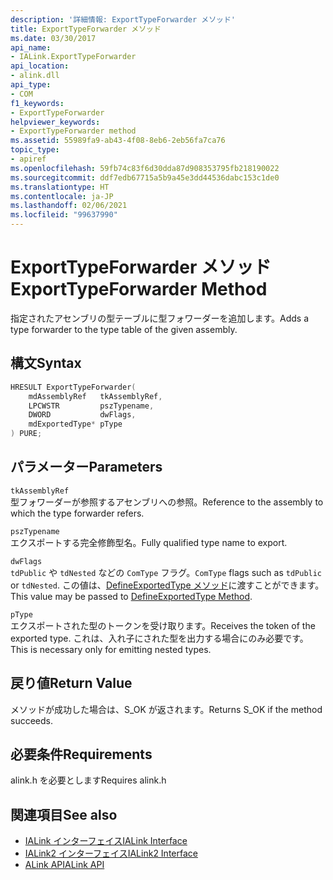 ```yaml
---
description: '詳細情報: ExportTypeForwarder メソッド'
title: ExportTypeForwarder メソッド
ms.date: 03/30/2017
api_name:
- IALink.ExportTypeForwarder
api_location:
- alink.dll
api_type:
- COM
f1_keywords:
- ExportTypeForwarder
helpviewer_keywords:
- ExportTypeForwarder method
ms.assetid: 55989fa9-ab43-4f08-8eb6-2eb56fa7ca76
topic_type:
- apiref
ms.openlocfilehash: 59fb74c83f6d30dda87d908353795fb218190022
ms.sourcegitcommit: ddf7edb67715a5b9a45e3dd44536dabc153c1de0
ms.translationtype: HT
ms.contentlocale: ja-JP
ms.lasthandoff: 02/06/2021
ms.locfileid: "99637990"
---
```

# <a name="exporttypeforwarder-method"></a><span data-ttu-id="387e2-103">ExportTypeForwarder メソッド</span><span class="sxs-lookup"><span data-stu-id="387e2-103">ExportTypeForwarder Method</span></span>

<span data-ttu-id="387e2-104">指定されたアセンブリの型テーブルに型フォワーダーを追加します。</span><span class="sxs-lookup"><span data-stu-id="387e2-104">Adds a type forwarder to the type table of the given assembly.</span></span>  
  
## <a name="syntax"></a><span data-ttu-id="387e2-105">構文</span><span class="sxs-lookup"><span data-stu-id="387e2-105">Syntax</span></span>  
  
```cpp  
HRESULT ExportTypeForwarder(  
    mdAssemblyRef   tkAssemblyRef,  
    LPCWSTR         pszTypename,  
    DWORD           dwFlags,  
    mdExportedType* pType  
) PURE;  
```  
  
## <a name="parameters"></a><span data-ttu-id="387e2-106">パラメーター</span><span class="sxs-lookup"><span data-stu-id="387e2-106">Parameters</span></span>  

 `tkAssemblyRef`  
 <span data-ttu-id="387e2-107">型フォワーダーが参照するアセンブリへの参照。</span><span class="sxs-lookup"><span data-stu-id="387e2-107">Reference to the assembly to which the type forwarder refers.</span></span>  
  
 `pszTypename`  
 <span data-ttu-id="387e2-108">エクスポートする完全修飾型名。</span><span class="sxs-lookup"><span data-stu-id="387e2-108">Fully qualified type name to export.</span></span>  
  
 `dwFlags`  
 <span data-ttu-id="387e2-109">`tdPublic` や `tdNested` などの `ComType` フラグ。</span><span class="sxs-lookup"><span data-stu-id="387e2-109">`ComType` flags such as `tdPublic` or `tdNested`.</span></span> <span data-ttu-id="387e2-110">この値は、[DefineExportedType メソッド](../metadata/imetadataassemblyemit-defineexportedtype-method.md)に渡すことができます。</span><span class="sxs-lookup"><span data-stu-id="387e2-110">This value may be passed to [DefineExportedType Method](../metadata/imetadataassemblyemit-defineexportedtype-method.md).</span></span>  
  
 `pType`  
 <span data-ttu-id="387e2-111">エクスポートされた型のトークンを受け取ります。</span><span class="sxs-lookup"><span data-stu-id="387e2-111">Receives the token of the exported type.</span></span> <span data-ttu-id="387e2-112">これは、入れ子にされた型を出力する場合にのみ必要です。</span><span class="sxs-lookup"><span data-stu-id="387e2-112">This is necessary only for emitting nested types.</span></span>  
  
## <a name="return-value"></a><span data-ttu-id="387e2-113">戻り値</span><span class="sxs-lookup"><span data-stu-id="387e2-113">Return Value</span></span>  

 <span data-ttu-id="387e2-114">メソッドが成功した場合は、S_OK が返されます。</span><span class="sxs-lookup"><span data-stu-id="387e2-114">Returns S_OK if the method succeeds.</span></span>  
  
## <a name="requirements"></a><span data-ttu-id="387e2-115">必要条件</span><span class="sxs-lookup"><span data-stu-id="387e2-115">Requirements</span></span>  

 <span data-ttu-id="387e2-116">alink.h を必要とします</span><span class="sxs-lookup"><span data-stu-id="387e2-116">Requires alink.h</span></span>  
  
## <a name="see-also"></a><span data-ttu-id="387e2-117">関連項目</span><span class="sxs-lookup"><span data-stu-id="387e2-117">See also</span></span>

- [<span data-ttu-id="387e2-118">IALink インターフェイス</span><span class="sxs-lookup"><span data-stu-id="387e2-118">IALink Interface</span></span>](ialink-interface.md)
- [<span data-ttu-id="387e2-119">IALink2 インターフェイス</span><span class="sxs-lookup"><span data-stu-id="387e2-119">IALink2 Interface</span></span>](ialink2-interface.md)
- [<span data-ttu-id="387e2-120">ALink API</span><span class="sxs-lookup"><span data-stu-id="387e2-120">ALink API</span></span>](index.md)

